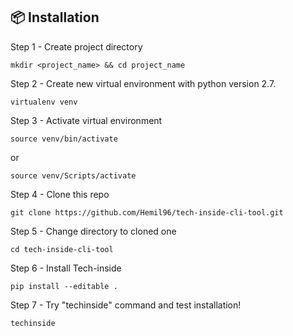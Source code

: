 ## 📦 Installation
Step 1 - Create project directory
```
mkdir <project_name> && cd project_name
```

Step 2 - Create new virtual environment with python version 2.7.
```
virtualenv venv
```

Step 3 - Activate virtual environment
```
source venv/bin/activate
```
or
```
source venv/Scripts/activate
```

Step 4 - Clone this repo
```
git clone https://github.com/Hemil96/tech-inside-cli-tool.git
```

Step 5 - Change directory to cloned one
```
cd tech-inside-cli-tool
```

Step 6 - Install Tech-inside
```
pip install --editable .
```

Step 7 - Try "techinside" command and test installation!
```
techinside
```
